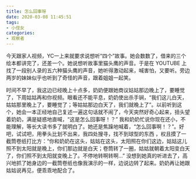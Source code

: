 ```yaml
---
title: 怎么回事呀
date: 2020-03-08 11:45:51
tags:
- 小侄女
categories:
- 观察者
---
```


今天跟家人视频，YC一上来就要求说想听“四个”故事。她会数数了，借来的三个绘本都讲完了，还差一个。她说想听故事里猫头鹰的声音。于是在 YOUTUBE 上找了一段别人录的五六种猫头鹰的声音，她听得激动起来，喊害怕，又要听。旁边两岁的妹妹似乎也听到了奇怪的声音，跟着姐姐一起笑。

时间不早了，我这边已经晚上十点多，奶奶便跟她商议姑姑那边晚上了，要睡觉了，下周姑姑再和你视频。眼看还不能平息，奶奶使出杀手锏，“我们这儿白天，姑姑那里晚上了，要睡觉了；等姑姑那边白天了，我们就晚上了”。以前听到这个，她会一本正经地自己复述一遍这句话就不闹了，今天突然好奇心起来，扭头望着奶奶，满是疑惑地直喊，“这是怎么回事呀！？”  我和奶奶忙说你现在还小，不能理解，等长大读书多了就明白了。她还是焦躁地喊着，“怎么回事啊！？”。好吧，试试吧，用拳头比划不出来，我四处搜寻，找不到球型的东西 ，权且摸了一截筒卷纸打比方：“你和奶奶在这头，姑姑在这头，太阳照在你们这边，姑姑这儿照不到太阳就是晚上，你们那边就是白天；卷筒转了一圈，姑姑就朝着太阳变白天了，你们照不到太阳就变晚上了。不停地转啊转啊...” 没想到她真的听进去了，高兴地抓了她身边的一截筒卷纸也像我演示的一样，边说边转了起来。奶奶再让她跟姑姑说再见，便乖乖地配合了。


